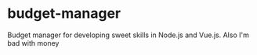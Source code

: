 # budget-manager
Budget manager for developing sweet skills in Node.js and Vue.js. Also I'm bad with money
